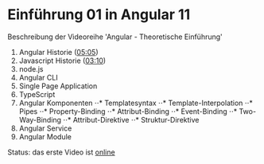 # Einführung 01 in Angular 11

Beschreibung der Videoreihe 'Angular - Theoretische Einführung'


1. Angular Historie ([05:05](https://youtu.be/fYrFEIoWgqM?t=125))
2. Javascript Historie ([03:10](https://youtu.be/fYrFEIoWgqM?t=190))
3. node.js
4. Angular CLI
5. Single Page Application
6. TypeScript
7. Angular Komponenten
⋅⋅*    Templatesyntax
⋅⋅*        Template-Interpolation
⋅⋅*        Pipes
⋅⋅*        Property-Binding 
⋅⋅*        Attribut-Binding
⋅⋅*        Event-Binding
⋅⋅*        Two-Way-Binding
⋅⋅*        Attribut-Direktive 
⋅⋅*        Struktur-Direktive 
8. Angular Service
9. Angular Module


Status: das erste Video ist [online](https://www.youtube.com/watch?v=fYrFEIoWgqM)
